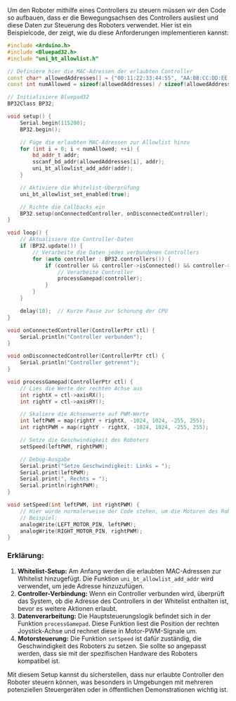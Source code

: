 Um den Roboter mithilfe eines Controllers zu steuern müssen wir den Code so aufbauen, dass er die Bewegungsachsen des Controllers ausliest und diese Daten zur Steuerung des Roboters verwendet. Hier ist ein Beispielcode, der zeigt, wie du diese Anforderungen implementieren kannst:

```cpp
#include <Arduino.h>
#include <Bluepad32.h>
#include "uni_bt_allowlist.h"

// Definiere hier die MAC-Adressen der erlaubten Controller
const char* allowedAddresses[] = {"00:11:22:33:44:55", "AA:BB:CC:DD:EE:FF"};
const int numAllowed = sizeof(allowedAddresses) / sizeof(allowedAddresses[0]);

// Initialisiere Bluepad32
BP32Class BP32;

void setup() {
    Serial.begin(115200);
    BP32.begin();

    // Füge die erlaubten MAC-Adressen zur Allowlist hinzu
    for (int i = 0; i < numAllowed; ++i) {
        bd_addr_t addr;
        sscanf_bd_addr(allowedAddresses[i], addr);
        uni_bt_allowlist_add_addr(addr);
    }

    // Aktiviere die Whitelist-Überprüfung
    uni_bt_allowlist_set_enabled(true);

    // Richte die Callbacks ein
    BP32.setup(onConnectedController, onDisconnectedController);
}

void loop() {
    // Aktualisiere die Controller-Daten
    if (BP32.update()) {
        // Verarbeite die Daten jedes verbundenen Controllers
        for (auto controller : BP32.controllers()) {
            if (controller && controller->isConnected() && controller->isGamepad()) {
                // Verarbeite Controller
                processGamepad(controller);
            }
        }
    }

    delay(10);  // Kurze Pause zur Schonung der CPU
}

void onConnectedController(ControllerPtr ctl) {
    Serial.println("Controller verbunden");
}

void onDisconnectedController(ControllerPtr ctl) {
    Serial.println("Controller getrennt");
}

void processGamepad(ControllerPtr ctl) {
    // Lies die Werte der rechten Achse aus
    int rightX = ctl->axisRX();
    int rightY = ctl->axisRY();

    // Skaliere die Achsenwerte auf PWM-Werte
    int leftPWM = map(rightY + rightX, -1024, 1024, -255, 255);
    int rightPWM = map(rightY - rightX, -1024, 1024, -255, 255);

    // Setze die Geschwindigkeit des Roboters
    setSpeed(leftPWM, rightPWM);

    // Debug-Ausgabe
    Serial.print("Setze Geschwindigkeit: Links = ");
    Serial.print(leftPWM);
    Serial.print(", Rechts = ");
    Serial.println(rightPWM);
}

void setSpeed(int leftPWM, int rightPWM) {
    // Hier würde normalerweise der Code stehen, um die Motoren des Roboters anzusteuern
    // Beispiel:
    analogWrite(LEFT_MOTOR_PIN, leftPWM);
    analogWrite(RIGHT_MOTOR_PIN, rightPWM);
}

```

### Erklärung:
1. **Whitelist-Setup:** Am Anfang werden die erlaubten MAC-Adressen zur Whitelist hinzugefügt. Die Funktion `uni_bt_allowlist_add_addr` wird verwendet, um jede Adresse hinzuzufügen.
2. **Controller-Verbindung:** Wenn ein Controller verbunden wird, überprüft das System, ob die Adresse des Controllers in der Whitelist enthalten ist, bevor es weitere Aktionen erlaubt.
3. **Datenverarbeitung:** Die Hauptsteuerungslogik befindet sich in der Funktion `processGamepad`. Diese Funktion liest die Position der rechten Joystick-Achse und rechnet diese in Motor-PWM-Signale um.
4. **Motorsteuerung:** Die Funktion `setSpeed` ist dafür zuständig, die Geschwindigkeit des Roboters zu setzen. Sie sollte so angepasst werden, dass sie mit der spezifischen Hardware des Roboters kompatibel ist.

Mit diesem Setup kannst du sicherstellen, dass nur erlaubte Controller den Roboter steuern können, was besonders in Umgebungen mit mehreren potenziellen Steuergeräten oder in öffentlichen Demonstrationen wichtig ist.